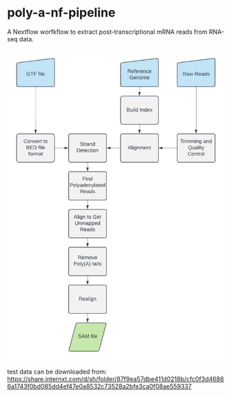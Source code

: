 # poly-a-nf-pipeline
 A Nextflow worfkflow to extract post-transcriptional mRNA reads from RNA-seq data.

![Workflow](./workflow.png)

test data can be downloaded from: https://share.internxt.com/d/sh/folder/87f9ea57dbe411d0218b/cfc0f3d46866a1743f0bd085dd4ef47e0a8532c73528a2bfe3ca0f08ae559337
